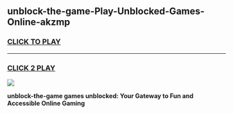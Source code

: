 
## unblock-the-game-Play-Unblocked-Games-Online-akzmp
<h3>
<a href="https://premium76.site?title=unblock-the-game&ref=25A">CLICK TO PLAY</a></h3>
<hr>

<h3>
<a href="https://premium76.site?title=unblock-the-game&ref=25A">CLICK 2 PLAY</a>
  
</h3>

<a href="https://premium76.site?title=unblock-the-game&ref=25A"><img src="https://clearcache.store/games.png"></a>


**unblock-the-game games unblocked: Your Gateway to Fun and Accessible Online Gaming**
